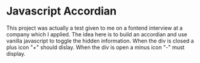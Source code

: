 # Javascript Accordian 
This project was actually a test given to me on a fontend interview at a company which I applied. 
The idea here is to build an accordian and use vanilla javascript to toggle the hidden information.
When the div is closed a plus icon "+" should dislay. When the div is open a minus icon "-" must display.
